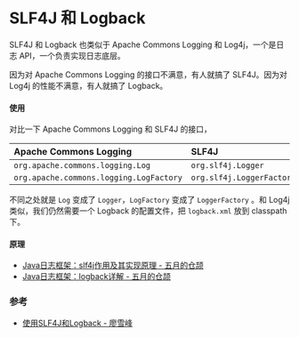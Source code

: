 # SLF4J 和 Logback

SLF4J 和 Logback 也类似于 Apache Commons Logging 和 Log4j，一个是日志 API，一个负责实现日志底层。

因为对 Apache Commons Logging 的接口不满意，有人就搞了 SLF4J。因为对 Log4j 的性能不满意，有人就搞了 Logback。


#### 使用
对比一下 Apache Commons Logging 和 SLF4J 的接口，

| Apache Commons Logging | SLF4J |
| :-- | :-- |
| `org.apache.commons.logging.Log` | `org.slf4j.Logger` |
| `org.apache.commons.logging.LogFactory` | `org.slf4j.LoggerFactory` |

不同之处就是 `Log` 变成了 `Logger`，`LogFactory` 变成了 `LoggerFactory` 。和 Log4j 类似，我们仍然需要一个 Logback 的配置文件，把 `logback.xml` 放到 classpath 下。


#### 原理
- [Java日志框架：slf4j作用及其实现原理 - 五月的仓颉](https://www.cnblogs.com/xrq730/p/8619156.html)
- [Java日志框架：logback详解 - 五月的仓颉](https://www.cnblogs.com/xrq730/p/8628945.html)


### 参考
- [使用SLF4J和Logback - 廖雪峰](https://www.liaoxuefeng.com/wiki/1252599548343744/1264739155914176)
